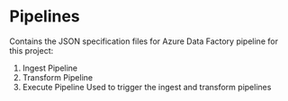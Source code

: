 # Pipelines

Contains the JSON specification files for Azure Data Factory pipeline for this project:

1. Ingest Pipeline
2. Transform Pipeline
3. Execute Pipeline
    Used to trigger the ingest and transform pipelines